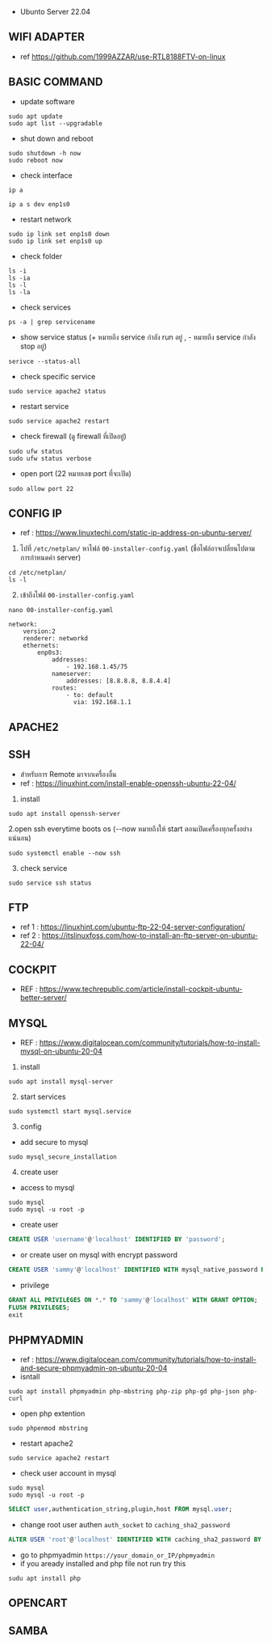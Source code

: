 - Ubunto Server 22.04
## WIFI ADAPTER
- ref https://github.com/1999AZZAR/use-RTL8188FTV-on-linux
## BASIC COMMAND
- update software
```shell
sudo apt update
sudo apt list --upgradable
```

- shut down and reboot 
```shell
sudo shutdown -h now
sudo reboot now
```

- check interface
```shell
ip a
```
```shell
ip a s dev enp1s0 
```
- restart network
```shell
sudo ip link set enp1s0 down
sudo ip link set enp1s0 up
```
- check folder
```shell
ls -i
ls -ia
ls -l
ls -la
```
- check services 
```shell
ps -a | grep servicename
```
- show service status (+ หมายถึง service กำลัง run อยู่ , - หมายถึง service กำลัง stop อยู่)
```shell
serivce --status-all
```
- check specific service
```shell
sudo service apache2 status
```
- restart service 
```shell
sudo service apache2 restart
```
- check firewall (ดู firewall ที่เปิดอยู่)
```shell
sudo ufw status
sudo ufw status verbose
```
- open port (22 หมายเลข port ที่จะเปิด)
```shell
sudo allow port 22
```

## CONFIG IP
- ref : https://www.linuxtechi.com/static-ip-address-on-ubuntu-server/
1. ไปที่ `/etc/netplan/` หาไฟล์  `00-installer-config.yaml` (ชื่อไฟล์อาจเปลี่ยนไปตามการกำหนดค่า server)
```shell
cd /etc/netplan/
ls -l
```
2. เข้าถึงไฟล์ `00-installer-config.yaml`
```shell
nano 00-installer-config.yaml
```
```
network:
    version:2
    renderer: networkd
    ethernets:
        enp0s3:
            addresses:
                - 192.168.1.45/75
            nameserver:
                addresses: [8.8.8.8, 8.8.4.4] 
            routes:
                - to: default
                  via: 192.168.1.1
```
## APACHE2
## SSH
- สำหรับการ Remote มาจากเครื่องอื่น
- ref : https://linuxhint.com/install-enable-openssh-ubuntu-22-04/
1. install
```shell
sudo apt install openssh-server
```
2.open ssh everytime boots os (--now หมายถึงให้ start ตอนเปิดเครื่องทุกครั้งอย่างแน่นอน)
```shell
sudo systemctl enable --now ssh
```
3. check service
```shell
sudo service ssh status
```
## FTP
- ref 1 : https://linuxhint.com/ubuntu-ftp-22-04-server-configuration/
- ref 2 : https://itslinuxfoss.com/how-to-install-an-ftp-server-on-ubuntu-22-04/
## COCKPIT
- REF : https://www.techrepublic.com/article/install-cockpit-ubuntu-better-server/
## MYSQL
- REF : https://www.digitalocean.com/community/tutorials/how-to-install-mysql-on-ubuntu-20-04
1. install
```shell
sudo apt install mysql-server
```
2. start services
```shell
sudo systemctl start mysql.service
```
3. config
- add secure to mysql
```shell
sudo mysql_secure_installation
```
4. create user
- access to mysql
```shell
sudo mysql
sudo mysql -u root -p
```
- create user 
```sql
CREATE USER 'username'@'localhost' IDENTIFIED BY 'password';
```
- or create user on mysql with encrypt password 
```sql
CREATE USER 'sammy'@'localhost' IDENTIFIED WITH mysql_native_password BY 'password';
```
- privilege
```sql
GRANT ALL PRIVILEGES ON *.* TO 'sammy'@'localhost' WITH GRANT OPTION;
FLUSH PRIVILEGES;
exit
```

## PHPMYADMIN
- ref : https://www.digitalocean.com/community/tutorials/how-to-install-and-secure-phpmyadmin-on-ubuntu-20-04
- isntall
```shell
sudo apt install phpmyadmin php-mbstring php-zip php-gd php-json php-curl
```
- open php extention
```shell
sudo phpenmod mbstring
```
- restart apache2
```shell
sudo service apache2 restart
```
- check user account in mysql
```shell 
sudo mysql 
sudo mysql -u root -p 
```
```sql
SELECT user,authentication_string,plugin,host FROM mysql.user;
```
- change root user authen `auth_socket` to `caching_sha2_password`
```sql
ALTER USER 'root'@'localhost' IDENTIFIED WITH caching_sha2_password BY 'password';
```
- go to phpmyadmin `https://your_domain_or_IP/phpmyadmin`
- if you aready installed and php file not run try this
```shell
sudu apt install php
```
 

## OPENCART

## SAMBA

